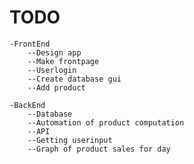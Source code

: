 # TODO

    -FrontEnd
        --Design app
        --Make frontpage
        --Userlogin
        --Create database gui
        --Add product

    -BackEnd
        --Database
        --Automation of product computation
        --API
        --Getting userinput
        --Graph of product sales for day